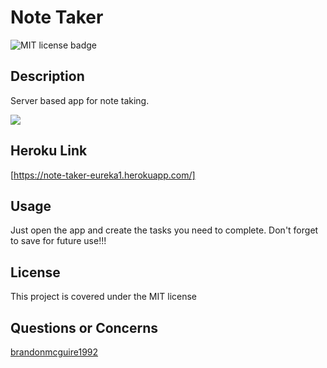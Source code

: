 # Note Taker
  
  ![MIT license badge](https://img.shields.io/badge/license-MIT-green)

  ## Description

  Server based app for note taking.

  <img src="C:\Users\Brandon McGuire\Pictures\note-taker.jpg"></img>

  ## Heroku Link

  [https://note-taker-eureka1.herokuapp.com/]

  ## Usage
  Just open the app and create the tasks you need to complete. Don't forget to save for future use!!!

  ## License 
  This project is covered under the MIT license 

  ## Questions or Concerns
  [brandonmcguire1992](mailto:brandonmcguire1992@gmail.com)